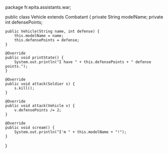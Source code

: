 package fr.epita.assistants.war;

public class Vehicle extends Combatant {
    private String modelName;
    private int defensePoints;

    public Vehicle(String name, int defense) {
        this.modelName = name;
        this.defensePoints = defense;
    }

    @Override
    public void printState() {
        System.out.println("I have " + this.defensePoints + " defense points.");
    }

    @Override
    public void attack(Soldier s) {
        s.kill();
    }

    @Override
    public void attack(Vehicle v) {
        v.defensePoints /= 2;
    }

    @Override
    public void scream() {
        System.out.println("I'm " + this.modelName + "!");
    }
}
